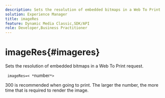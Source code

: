 ```yaml
---
description: Sets the resolution of embedded bitmaps in a Web To Print request.
solution: Experience Manager
title: imageRes
feature: Dynamic Media Classic,SDK/API
role: Developer,Business Practitioner
---
```


# imageRes{#imageres}

Sets the resolution of embedded bitmaps in a Web To Print request.

 ` imageRes=< *`number`*>`

300 is recommended when going to print. The larger the number, the more time that is required to render the image. 
